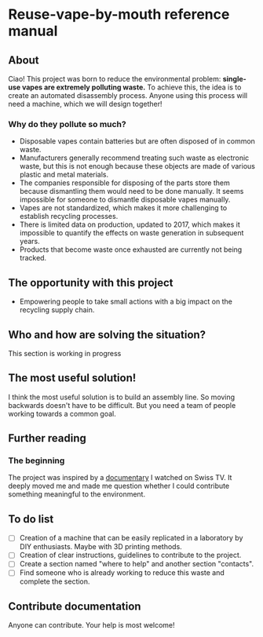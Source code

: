 # Reuse-vape-by-mouth reference manual

## About
Ciao! This project was born to reduce the environmental problem: **single-use vapes are extremely polluting waste.** To achieve this, the idea is to create an automated disassembly process. Anyone using this process will need a machine, which we will design together!

### Why do they pollute so much?
  - Disposable vapes contain batteries but are often disposed of in common waste.
  - Manufacturers generally recommend treating such waste as electronic waste, but this is not enough because these objects are made of various plastic and metal materials.
  - The companies responsible for disposing of the parts store them because dismantling them would need to be done manually. It seems impossible for someone to dismantle disposable vapes manually.
  - Vapes are not standardized, which makes it more challenging to establish recycling processes.
  - There is limited data on production, updated to 2017, which makes it impossible to quantify the effects on waste generation in subsequent years.
  - Products that become waste once exhausted are currently not being tracked.

## The opportunity with this project
  - Empowering people to take small actions with a big impact on the recycling supply chain.

## Who and how are solving the situation?
This section is working in progress

## The most useful solution!
I think the most useful solution is to build an assembly line. So moving backwards doesn't have to be difficult. But you need a team of people working towards a common goal.

## Further reading
  ### The beginning
  The project was inspired by a [documentary](https://www.youtube.com/watch?v=btRH-XuQyNg&list=PL70d3FNwaXdb6OqJ9qJQBi_TLikRECbJ5&index=5) I watched on Swiss TV. It deeply moved me and made me question whether I could contribute something meaningful to the environment.

## To do list
- [ ] Creation of a machine that can be easily replicated in a laboratory by DIY enthusiasts. Maybe with 3D printing methods.
- [ ] Creation of clear instructions, guidelines to contribute to the project.
- [ ] Create a section named "where to help" and another section "contacts".
- [ ] Find someone who is already working to reduce this waste and complete the section.

## Contribute documentation
Anyone can contribute. Your help is most welcome!
